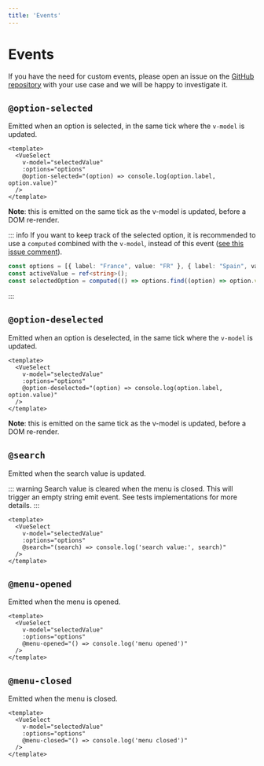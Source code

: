 ```yaml
---
title: 'Events'
---
```


# Events

If you have the need for custom events, please open an issue on the [GitHub repository](https://github.com/TotomInc/vue3-select-component) with your use case and we will be happy to investigate it.

## `@option-selected`

Emitted when an option is selected, in the same tick where the `v-model` is updated.

```vue
<template>
  <VueSelect
    v-model="selectedValue"
    :options="options"
    @option-selected="(option) => console.log(option.label, option.value)"
  />
</template>
```

**Note**: this is emitted on the same tick as the v-model is updated, before a DOM re-render.

::: info
If you want to keep track of the selected option, it is recommended to use a `computed` combined with the `v-model`, instead of this event ([see this issue comment](https://github.com/TotomInc/vue3-select-component/issues/7#issuecomment-2083422621)).

```ts
const options = [{ label: "France", value: "FR" }, { label: "Spain", value: "ES" }];
const activeValue = ref<string>();
const selectedOption = computed(() => options.find((option) => option.value === activeValue.value));
```
:::

## `@option-deselected`

Emitted when an option is deselected, in the same tick where the `v-model` is updated.

```vue
<template>
  <VueSelect
    v-model="selectedValue"
    :options="options"
    @option-deselected="(option) => console.log(option.label, option.value)"
  />
</template>
```

**Note**: this is emitted on the same tick as the v-model is updated, before a DOM re-render.

## `@search`

Emitted when the search value is updated.

::: warning
Search value is cleared when the menu is closed. This will trigger an empty string emit event. See tests implementations for more details.
:::

```vue
<template>
  <VueSelect
    v-model="selectedValue"
    :options="options"
    @search="(search) => console.log('search value:', search)"
  />
</template>
```

## `@menu-opened`

Emitted when the menu is opened.

```vue
<template>
  <VueSelect
    v-model="selectedValue"
    :options="options"
    @menu-opened="() => console.log('menu opened')"
  />
</template>
```

## `@menu-closed`

Emitted when the menu is closed.

```vue
<template>
  <VueSelect
    v-model="selectedValue"
    :options="options"
    @menu-closed="() => console.log('menu closed')"
  />
</template>
```
